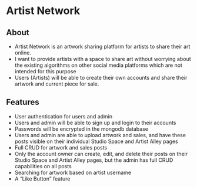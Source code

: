 # Artist Network

## About 
- Artist Network is an artwork sharing platform for artists to share their art online. 
- I want to provide artists with a space to share art without worrying about the existing algorithms on other social media platforms which are not intended for this purpose
- Users (Artists) will be able to create their own accounts and share their artwork and current piece for sale. 

## Features
- User authentication for users and admin 
- Users and admin will be able to sign up and login to their accounts 
- Passwords will be encrypted in the mongodb database
- Users and admin are able to upload artwork and sales, and have these posts visible on their individual Studio Space and Artist Alley pages
- Full CRUD for artwork and sales posts
- Only the account owner can create, edit, and delete their posts on their Studio Space and Artist Alley pages, but the admin has full CRUD capabilities on all posts
- Searching for artwork based on artist username
- A “Like Button” feature

